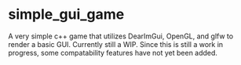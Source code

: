# simple_gui_game
A very simple c++ game that utilizes DearImGui, OpenGL, and glfw to render a basic GUI. Currently still a WIP.
Since this is still a work in progress, some compatability features have not yet been added.
